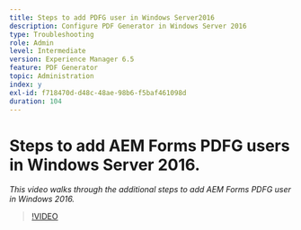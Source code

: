 ```yaml
---
title: Steps to add PDFG user in Windows Server2016
description: Configure PDF Generator in Windows Server 2016
type: Troubleshooting
role: Admin
level: Intermediate
version: Experience Manager 6.5
feature: PDF Generator
topic: Administration
index: y
exl-id: f718470d-d48c-48ae-98b6-f5baf461098d
duration: 104
---
```

# Steps to add AEM Forms PDFG users in Windows Server 2016.

*This video walks through the additional steps to add AEM Forms PDFG user in Windows 2016.*

>[!VIDEO](https://video.tv.adobe.com/v/335479?quality=12&learn=on)
